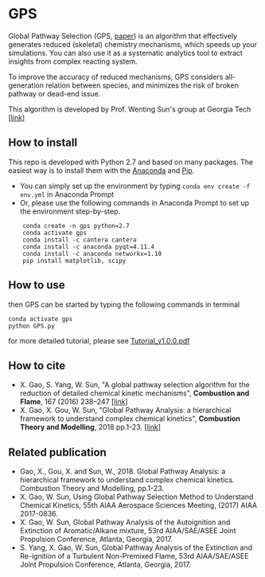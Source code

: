 # GPS

Global Pathway Selection (GPS, [paper](https://www.sciencedirect.com/science/article/pii/S0010218016000638)) is an algorithm that effectively generates reduced (skeletal) chemistry mechanisms, ​which speeds up your simulations. You can also use it as a systematic analytics tool to extract insights from complex reacting system.

To improve the accuracy of reduced mechanisms, GPS considers all-generation relation between species, and minimizes the risk of broken pathway or dead-end issue. 

This algorithm is developed by Prof. Wenting Sun's group at Georgia Tech [[link](http://sun.gatech.edu/)]

## How to install
This repo is developed with Python 2.7 and based on many packages. The easiest way is to install them with the [Anaconda](https://www.anaconda.com/distribution/) and [Pip](https://pip.pypa.io/en/stable/installing/). 
* You can simply set up the environment by typing `conda env create -f env.yml` in Anaconda Prompt
* Or, please use the following commands in Anaconda Prompt to set up the environment step-by-step.
```
    conda create -n gps python=2.7
    conda activate gps
    conda install -c cantera cantera
    conda install -c anaconda pyqt=4.11.4
    conda install -c anaconda networkx=1.10
    pip install matplotlib, scipy
```

## How to use
then GPS can be started by typing the following commands in terminal

    conda activate gps
    python GPS.py

for more detailed tutorial, please see [Tutorial_v1.0.0.pdf](https://github.com/golsun/GPS/blob/master/Tutorial_v1.0.0.pdf)

## How to cite
* X. Gao, S. Yang, W. Sun, "A global pathway selection algorithm for the reduction of detailed chemical kinetic mechanisms", **Combustion and Flame**, 167 (2016) 238–247 [[link](https://www.sciencedirect.com/science/article/pii/S0010218016000638)]
* X. Gao, X. Gou, W. Sun, "Global Pathway Analysis: a hierarchical framework to understand complex chemical kinetics", **Combustion Theory and Modelling**, 2018 pp.1-23. [[link](https://www.tandfonline.com/doi/abs/10.1080/13647830.2018.1560503)]

## Related publication
* Gao, X., Gou, X. and Sun, W., 2018. Global Pathway Analysis: a hierarchical framework to understand complex chemical kinetics. Combustion Theory and Modelling, pp.1-23.
* X. Gao, W. Sun, Using Global Pathway Selection Method to Understand Chemical Kinetics, 55th AIAA Aerospace Sciences Meeting, (2017) AIAA 2017-0836.
* X. Gao, W. Sun, Global Pathway Analysis of the Autoignition and Extinction of Aromatic/Alkane mixture,  53rd AIAA/SAE/ASEE Joint Propulsion Conference, Atlanta, Georgia, 2017.
* S. Yang, X. Gao, W. Sun, Global Pathway Analysis of the Extinction and Re-ignition of a Turbulent Non-Premixed Flame,  53rd AIAA/SAE/ASEE Joint Propulsion Conference, Atlanta, Georgia, 2017.
